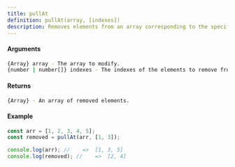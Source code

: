 ```yaml
---
title: pullAt
definition: pullAt(array, [indexes])
description: Removes elements from an array corresponding to the specified indexes, and returns an array of removed elements.
---
```



#### Arguments


```bash
{Array} array - The array to modify.
{number | number[]} indexes - The indexes of the elements to remove from the array.
```


#### Returns


```bash
{Array} - An array of removed elements.
```


#### Example


```ts
const arr = [1, 2, 3, 4, 5];
const removed = pullAt(arr, [1, 3]);

console.log(arr); //    =>  [1, 3, 5]
console.log(removed); //    =>  [2, 4]
```